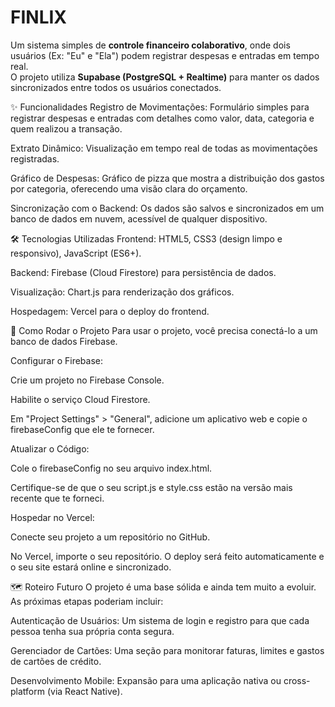 ﻿# FINLIX

Um sistema simples de **controle financeiro colaborativo**, onde dois usuários (Ex: "Eu" e "Ela") podem registrar despesas e entradas em tempo real.  
O projeto utiliza **Supabase (PostgreSQL + Realtime)** para manter os dados sincronizados entre todos os usuários conectados.

✨ Funcionalidades
Registro de Movimentações: Formulário simples para registrar despesas e entradas com detalhes como valor, data, categoria e quem realizou a transação.

Extrato Dinâmico: Visualização em tempo real de todas as movimentações registradas.

Gráfico de Despesas: Gráfico de pizza que mostra a distribuição dos gastos por categoria, oferecendo uma visão clara do orçamento.

Sincronização com o Backend: Os dados são salvos e sincronizados em um banco de dados em nuvem, acessível de qualquer dispositivo.

🛠️ Tecnologias Utilizadas
Frontend: HTML5, CSS3 (design limpo e responsivo), JavaScript (ES6+).

Backend: Firebase (Cloud Firestore) para persistência de dados.

Visualização: Chart.js para renderização dos gráficos.

Hospedagem: Vercel para o deploy do frontend.

🚀 Como Rodar o Projeto
Para usar o projeto, você precisa conectá-lo a um banco de dados Firebase.

Configurar o Firebase:

Crie um projeto no Firebase Console.

Habilite o serviço Cloud Firestore.

Em "Project Settings" > "General", adicione um aplicativo web e copie o firebaseConfig que ele te fornecer.

Atualizar o Código:

Cole o firebaseConfig no seu arquivo index.html.

Certifique-se de que o seu script.js e style.css estão na versão mais recente que te forneci.

Hospedar no Vercel:

Conecte seu projeto a um repositório no GitHub.

No Vercel, importe o seu repositório. O deploy será feito automaticamente e o seu site estará online e sincronizado.

🗺️ Roteiro Futuro
O projeto é uma base sólida e ainda tem muito a evoluir. As próximas etapas poderiam incluir:

Autenticação de Usuários: Um sistema de login e registro para que cada pessoa tenha sua própria conta segura.

Gerenciador de Cartões: Uma seção para monitorar faturas, limites e gastos de cartões de crédito.

Desenvolvimento Mobile: Expansão para uma aplicação nativa ou cross-platform (via React Native).

